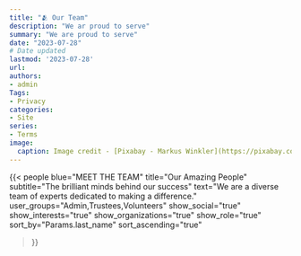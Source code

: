 ```yaml
---
title: "🫂 Our Team"
description: "We ar proud to serve"
summary: "We are proud to serve"
date: "2023-07-28"
# Date updated
lastmod: '2023-07-28'
url: 
authors: 
- admin
Tags: 
- Privacy
categories: 
- Site
series: 
- Terms
image:
  caption: Image credit - [Pixabay - Markus Winkler](https://pixabay.com/photos/privacy-policy-dsgvo-5243225/)
---
```



{{< people 
    blue="MEET THE TEAM"
    title="Our Amazing People"
    subtitle="The brilliant minds behind our success"
    text="We are a diverse team of experts dedicated to making a difference."
    user_groups="Admin,Trustees,Volunteers"
    show_social="true"
    show_interests="true"
    show_organizations="true"
    show_role="true"
    sort_by="Params.last_name"
    sort_ascending="true"
>}}
